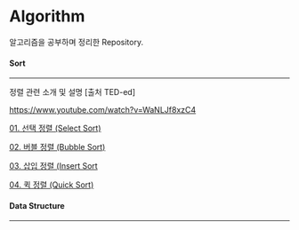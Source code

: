 # Algorithm

알고리즘을 공부하며 정리한 Repository.



#### Sort

------

정렬 관련 소개 및 설명 [출처 TED-ed]

https://www.youtube.com/watch?v=WaNLJf8xzC4



[01. 선택 정렬 (Select Sort)](docs/01_select-sort.md)

[02. 버블 정렬 (Bubble Sort)](docs/02_bubble-sort.md)

[03. 삽입 정렬 (Insert Sort](docs/03_insert-sort.md)

[04. 퀵 정렬 (Quick Sort)](docs/04_quick-sort.md)



#### Data Structure

------

